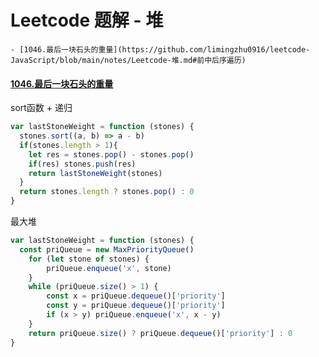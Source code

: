﻿# Leetcode 题解 - 堆
 	- [1046.最后一块石头的重量](https://github.com/limingzhu0916/leetcode-JavaScript/blob/main/notes/Leetcode-堆.md#前中后序遍历)

#### [1046.最后一块石头的重量](https://leetcode-cn.com/problems/last-stone-weight/)
sort函数 + 递归
```javascript
var lastStoneWeight = function (stones) {
  stones.sort((a, b) => a - b)
  if(stones.length > 1){
    let res = stones.pop() - stones.pop()
    if(res) stones.push(res)
    return lastStoneWeight(stones)
  }
  return stones.length ? stones.pop() : 0 
}
```
最大堆
```javascript
var lastStoneWeight = function (stones) {
  const priQueue = new MaxPriorityQueue()
    for (let stone of stones) {
        priQueue.enqueue('x', stone)
    }
    while (priQueue.size() > 1) {
        const x = priQueue.dequeue()['priority']
        const y = priQueue.dequeue()['priority']
        if (x > y) priQueue.enqueue('x', x - y)
    }
    return priQueue.size() ? priQueue.dequeue()['priority'] : 0
}
```

